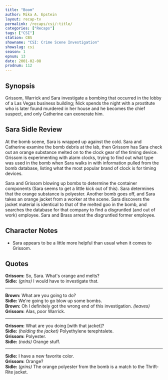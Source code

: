 ```yaml
---
title: "Boom"
author: Mika A. Epstein
layout: recap-tv
permalink: /recaps/csi/:title/
categories: ["Recaps"]
tags: ["CSI"]
station: CBS
showname: "CSI: Crime Scene Investigation"
showslug: csi
season: 1  
epnum: 13
date: 2001-02-08
prodnum: 112  
---
```


## Synopsis

Grissom, Warrick and Sara investigate a bombing that occurred in the lobby of a Las Vegas business building; Nick spends the night with a prostitute who is later found murdered in her house and he becomes the chief suspect, and only Catherine can exonerate him.

## Sara Sidle Review

At the bomb scene, Sara is wrapped up against the cold. Sara and Catherine examine the bomb debris at the lab, then Grissom has Sara check out an orange substance melted on to the clock gear of the timing device. Grissom is experimenting with alarm clocks, trying to find out what type was used in the bomb when Sara walks in with information pulled from the bomb database, listing what the most popular brand of clock is for timing devices.

Sara and Grissom blowing up bombs to determine the container components (Sara seems to get a little kick out of this). Sara determines that the orange substance is polyester. Another bomb goes off, and Sara takes an orange jacket from a worker at the scene. Sara discovers the jacket material is identical to that of the melted goo in the bomb, and searches the database for that company to find a disgruntled (and out of work) employee. Sara and Brass arrest the disgruntled former employee.

## Character Notes

* Sara appears to be a little more helpful than usual when it comes to Grissom.

## Quotes

**Grissom:** So, Sara. What's orange and melts?  
**Sidle:** _(grins)_ I would have to investigate that.  

- - -

**Brown:** What are you going to do?  
**Sidle:** We're going to go blow up some bombs.  
**Brown:** Oh I definitely got the wrong end of this investigation. _(leaves)_  
**Grissom:** Alas, poor Warrick.  

- - -

**Grissom:** What are you doing [with that jacket]?  
**Sidle:** _(holding the jacket)_ Polyethylene terephtalete.  
**Grissom:** Polyester.  
**Sidle:** _(nods)_ Orange stuff.  

- - -

**Sidle:** I have a new favorite color.  
**Grissom:** Orange?  
**Sidle:** _(grins)_ The orange polyester from the bomb is a match to the Thrift-Rite jacket.

